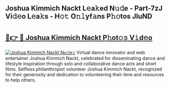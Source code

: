 ## Joshua Kimmich Nackt L𝚎a𝚔ed N𝚞𝚍e - Part-7zJ Vi𝚍𝚎o L𝚎a𝚔s - H𝚘𝚝 O𝚗𝚕yf𝚊ns P𝚑𝚘tos JIuND

# <h2><a href="http://kf2rl98.oniu.top/?m=Joshua+Kimmich+Nackt">🔗👉 🔴 Joshua Kimmich Nackt P𝚑ot𝚘𝚜 V𝚒d𝚎o</a></h2>

[![Joshua Kimmich Nackt Nu𝚍e𝚜](https://i.imgur.com/0qMVB7G.gif)](http://kf2rl98.oniu.top/?m=Joshua+Kimmich+Nackt)
Virtual dance innovator and web entertainer Joshua Kimmich Nackt, celebrated for disseminating dance and lifestyle inspiration through solo and collaborative dance acts and short films. Selfless philanthropist volunteer Joshua Kimmich Nackt, recognized for their generosity and dedication to volunteering their time and resources to help others.  
